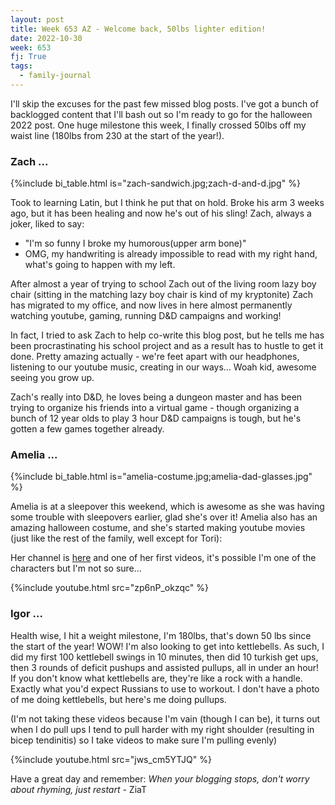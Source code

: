 ```yaml
---
layout: post
title: Week 653 AZ - Welcome back, 50lbs lighter edition!
date: 2022-10-30
week: 653
fj: True
tags:
  - family-journal
---
```


I'll skip the excuses for the past few missed blog posts. I've got a bunch of backlogged content that I'll bash out so I'm ready to go for the halloween 2022 post. One huge milestone this week, I finally crossed 50lbs off my waist line (180lbs from 230 at the start of the year!).

### Zach ...

{%include bi_table.html is="zach-sandwich.jpg;zach-d-and-d.jpg" %}

Took to learning Latin, but I think he put that on hold.
Broke his arm 3 weeks ago, but it has been healing and now he's out of his sling! Zach, always a joker, liked to say:

- "I'm so funny I broke my humorous(upper arm bone)"
- OMG, my handwriting is already impossible to read with my right hand, what's going to happen with my left.

After almost a year of trying to school Zach out of the living room lazy boy chair (sitting in the matching lazy boy chair is kind of my kryptonite) Zach has migrated to my office, and now lives in here almost permanently watching youtube, gaming, running D&D campaigns and working!

In fact, I tried to ask Zach to help co-write this blog post, but he tells me has been procrastinating his school project and as a result has to hustle to get it done. Pretty amazing actually - we're feet apart with our headphones, listening to our youtube music, creating in our ways... Woah kid, awesome seeing you grow up.

Zach's really into D&D, he loves being a dungeon master and has been trying to organize his friends into a virtual game - though organizing a bunch of 12 year olds to play 3 hour D&D campaigns is tough, but he's gotten a few games together already.

### Amelia ...

{%include bi_table.html is="amelia-costume.jpg;amelia-dad-glasses.jpg" %}

Amelia is at a sleepover this weekend, which is awesome as she was having some trouble with sleepovers earlier, glad she's over it! Amelia also has an amazing halloween costume, and she's started making youtube movies (just like the rest of the family, well except for Tori):

Her channel is [here](https://www.youtube.com/channel/UCUmXIPM9XtmEQKUg48D_ecg) and one of her first videos, it's possible I'm one of the characters but I'm not so sure...

{%include youtube.html src="zp6nP_okzqc" %}

### Igor ...

Health wise, I hit a weight milestone, I'm 180lbs, that's down 50 lbs since the start of the year! WOW! I'm also looking to get into kettlebells. As such, I did my first 100 kettlebell swings in 10 minutes, then did 10 turkish get ups, then 3 rounds of deficit pushups and assisted pullups, all in under an hour! If you don't know what kettlebells are, they're like a rock with a handle. Exactly what you'd expect Russians to use to workout. I don't have a photo of me doing kettlebells, but here's me doing pullups.

(I'm not taking these videos because I'm vain (though I can be), it turns out when I do pull ups I tend to pull harder with my right shoulder (resulting in bicep tendinitis) so I take videos to make sure I'm pulling evenly)

{%include youtube.html src="jws_cm5YTJQ" %}

Have a great day and remember: _When your blogging stops, don't worry about rhyming, just restart_ - ZiaT
